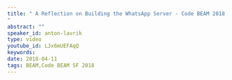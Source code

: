 ```yaml
---
title: " A Reflection on Building the WhatsApp Server - Code BEAM 2018
"
abstract: ""
speaker_id: anton-lavrik
type: video
youtube_id: LJx6mUEFAqQ
keywords: 
date: 2018-04-11
tags: BEAM,Code BEAM SF 2018
---
```


